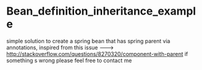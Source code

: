 # Bean_definition_inheritance_example
simple solution to create a spring bean that has spring parent via annotations,
inspired from this issue ---> http://stackoverflow.com/questions/8270320/component-with-parent
if something s wrong please feel free to contact me 
